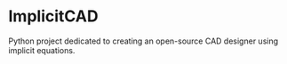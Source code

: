 # ImplicitCAD
Python project dedicated to creating an open-source CAD designer using implicit equations.
